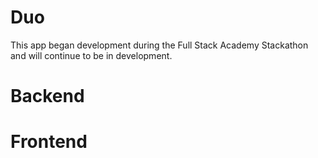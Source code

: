 # Duo

This app began development during the Full Stack Academy Stackathon and will continue to be in development.

# Backend

# Frontend
